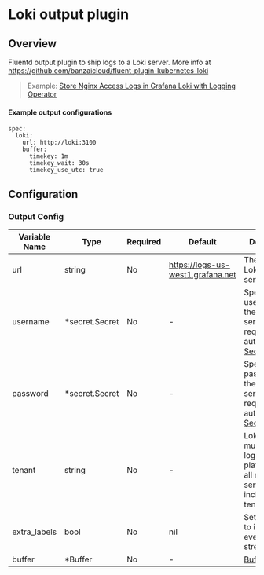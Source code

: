 # Loki output plugin 
## Overview
Fluentd output plugin to ship logs to a Loki server.
More info at https://github.com/banzaicloud/fluent-plugin-kubernetes-loki
>Example: [Store Nginx Access Logs in Grafana Loki with Logging Operator](../../../docs/example-loki-nginx.md)

 #### Example output configurations
 ```
 spec:
   loki:
     url: http://loki:3100
     buffer:
       timekey: 1m
       timekey_wait: 30s
       timekey_use_utc: true
 ```

## Configuration
### Output Config
| Variable Name | Type | Required | Default | Description |
|---|---|---|---|---|
| url | string | No | https://logs-us-west1.grafana.net | The url of the Loki server to send logs to. <br> |
| username | *secret.Secret | No | - | Specify a username if the Loki server requires authentication.<br>[Secret](./secret.md)<br> |
| password | *secret.Secret | No | - | Specify password if the Loki server requires authentication.<br>[Secret](./secret.md)<br> |
| tenant | string | No | - | Loki is a multi-tenant log storage platform and all requests sent must include a tenant.<br> |
| extra_labels | bool | No |  nil | Set of labels to include with every Loki stream.<br> |
| buffer | *Buffer | No | - | [Buffer](./buffer.md)<br> |
